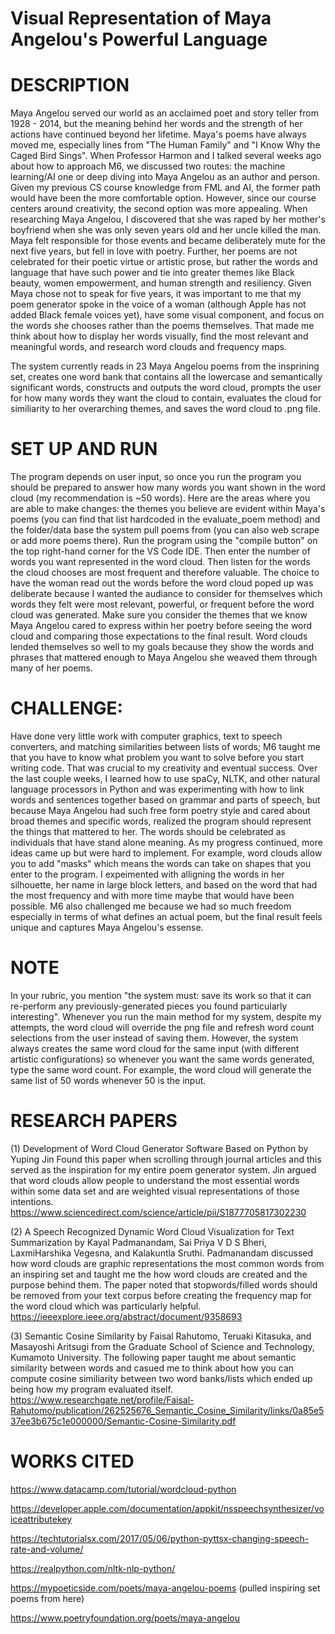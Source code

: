 # Visual Representation of Maya Angelou's Powerful Language  
# DESCRIPTION 
Maya Angelou served our world as an acclaimed poet and story teller from 1928 - 2014, but the meaning behind her words and the strength of her actions have continued beyond her lifetime. Maya's poems have always moved me, especially lines from "The Human Family" and "I Know Why the Caged Bird Sings". When Professor Harmon and I talked several weeks ago about how to approach M6, we discussed two routes: the machine learning/AI one or deep diving into Maya Angelou as an author and person. Given my previous CS course knowledge from FML and AI, the former path would have been the more comfortable option. However, since our course centers around creativity, the second option was more appealing. When researching Maya Angelou, I discovered that she was raped by her mother's boyfriend when she was only seven years old and her uncle killed the man. Maya felt responsible for those events and became deliberately mute for the next five years, but fell in love with poetry. Further, her poems are not celebrated for their poetic virtue or artistic prose, but rather the words and language that have such power and tie into greater themes like Black beauty, women empowerment, and human strength and resiliency. Given Maya chose not to speak for five years, it was important to me that my poem generator spoke in the voice of a woman (although Apple has not added Black female voices yet), have some visual component, and focus on the words she chooses rather than the poems themselves. That made me think about how to display her words visually, find the most relevant and meaningful words, and research word clouds and frequency maps. 

The system currently reads in 23 Maya Angelou poems from the insprining set, creates one word bank that contains all the lowercase and semantically significant words, constructs and outputs the word cloud, prompts the user for how many words they want the cloud to contain, evaluates the cloud for similiarity to her overarching themes, and saves the word cloud to .png file. 

# SET UP AND RUN 
The program depends on user input, so once you run the program you should be prepared to answer how many words you want shown in the word cloud (my recommendation is ~50 words). Here are the areas where you are able to make changes: the themes you believe are evident within Maya's poems (you can find that list hardcoded in the evaluate_poem method) and the folder/data base the system pull poems from (you can also web scrape or add more poems there). Run the program using the "compile button" on the top right-hand corner for the VS Code IDE. Then enter the number of words you want represented in the word cloud. Then listen for the words the cloud chooses are most frequent and therefore valuable. The choice to have the woman read out the words before the word cloud poped up was deliberate because I wanted the audiance to consider for themselves which words they felt were most relevant, powerful, or frequent before the word cloud was generated. Make sure you consider the themes that we know Maya Angelou cared to express within her poetry before seeing the word cloud and comparing those expectations to the final result. Word clouds lended themselves so well to my goals because they show the words and phrases that mattered enough to Maya Angelou she weaved them through many of her poems.  
 
# CHALLENGE: 
Have done very little work with computer graphics, text to speech converters, and matching similarities between lists of words; M6 taught me that you have to know what problem you want to solve before you start writing code. That was crucial to my creativity and eventual success. Over the last couple weeks, I learned how to use spaCy, NLTK, and other natural language processors in Python and was experimenting with how to link words and sentences together based on grammar and parts of speech, but because Maya Angelou had such free form poetry style and cared about broad themes and specific words, realized the program should represent the things that mattered to her. The words should be celebrated as individuals that have stand alone meaning. As my progress continued, more ideas came up but were hard to implement. For example, word clouds allow you to add "masks" which means the words can take on shapes that you enter to the program. I expeimented with alligning the words in her silhouette, her name in large block letters, and based on the word that had the most frequency and with more time maybe that would have been possible. M6 also challenged me because we had so much freedom especially in terms of what defines an actual poem, but the final result feels unique and captures Maya Angelou's essense. 

# NOTE 
In your rubric, you mention "the system must: save its work so that it can re-perform any previously-generated pieces you found particularly interesting". Whenever you run the main method for my system, despite my attempts, the word cloud will override the png file and refresh word count selections from the user instead of saving them. However, the system always creates the same word cloud for the same input (with different artistic configurations) so whenever you want the same words generated, type the same word count. For example, the word cloud will generate the same list of 50 words whenever 50 is the input. 

# RESEARCH PAPERS 
(1) Development of Word Cloud Generator Software Based on Python by Yuping Jin
Found this paper when scrolling through journal articles and this served as the inspiration for my entire poem generator system. Jin argued that word clouds allow people to understand the most essential words within some data set and are weighted visual representations of those intentions. 
https://www.sciencedirect.com/science/article/pii/S1877705817302230

(2) A Speech Recognized Dynamic Word Cloud Visualization for Text Summarization by Kayal Padmanandam, Sai Priya V D S Bheri, LaxmiHarshika Vegesna, and Kalakuntla Sruthi. Padmanandam discussed how word clouds are graphic representations the most common words from an inspiring set and taught me the how word clouds are created and the purpose behind them. The paper noted that stopwords/filled words should be removed from your text corpus before creating the frequency map for the word cloud which was particularly helpful. 
https://ieeexplore.ieee.org/abstract/document/9358693

(3) Semantic Cosine Similarity by Faisal Rahutomo, Teruaki Kitasuka, and Masayoshi Aritsugi from the Graduate School of Science and Technology, Kumamoto University. The following paper taught me about semantic similarity between words and casued me to think about how you can compute cosine similiarity between two word banks/lists which ended up being how my program evaluated itself. 
https://www.researchgate.net/profile/Faisal-Rahutomo/publication/262525676_Semantic_Cosine_Similarity/links/0a85e537ee3b675c1e000000/Semantic-Cosine-Similarity.pdf

# WORKS CITED
https://www.datacamp.com/tutorial/wordcloud-python

https://developer.apple.com/documentation/appkit/nsspeechsynthesizer/voiceattributekey

https://techtutorialsx.com/2017/05/06/python-pyttsx-changing-speech-rate-and-volume/

https://realpython.com/nltk-nlp-python/

https://mypoeticside.com/poets/maya-angelou-poems
(pulled inspiring set poems from here)

https://www.poetryfoundation.org/poets/maya-angelou







